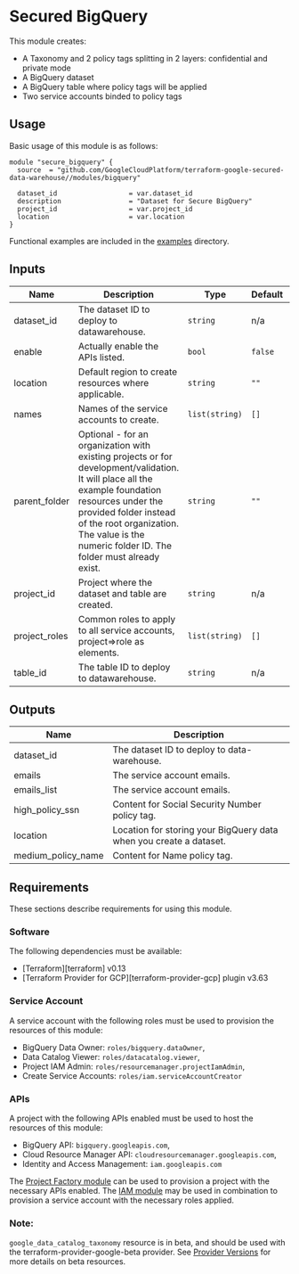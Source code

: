 # Secured BigQuery

This module creates:

- A Taxonomy and 2 policy tags splitting in 2 layers: confidential and private mode
- A BigQuery dataset
- A BigQuery table where policy tags will be applied
- Two service accounts binded to policy tags

## Usage

Basic usage of this module is as follows:

```hcl
module "secure_bigquery" {
  source  = "github.com/GoogleCloudPlatform/terraform-google-secured-data-warehouse//modules/bigquery"

  dataset_id                  = var.dataset_id
  description                 = "Dataset for Secure BigQuery"
  project_id                  = var.project_id
  location                    = var.location
}
```
Functional examples are included in the [examples](./examples/bigquery) directory.

<!-- BEGINNING OF PRE-COMMIT-TERRAFORM DOCS HOOK -->
## Inputs

| Name | Description | Type | Default | Required |
|------|-------------|------|---------|:--------:|
| dataset\_id | The dataset ID to deploy to datawarehouse. | `string` | n/a | yes |
| enable | Actually enable the APIs listed. | `bool` | `false` | no |
| location | Default region to create resources where applicable. | `string` | `""` | no |
| names | Names of the service accounts to create. | `list(string)` | `[]` | no |
| parent\_folder | Optional - for an organization with existing projects or for development/validation. It will place all the example foundation resources under the provided folder instead of the root organization. The value is the numeric folder ID. The folder must already exist. | `string` | `""` | no |
| project\_id | Project where the dataset and table are created. | `string` | n/a | yes |
| project\_roles | Common roles to apply to all service accounts, project=>role as elements. | `list(string)` | `[]` | no |
| table\_id | The table ID to deploy to datawarehouse. | `string` | n/a | yes |

## Outputs

| Name | Description |
|------|-------------|
| dataset\_id | The dataset ID to deploy to data-warehouse. |
| emails | The service account emails. |
| emails\_list | The service account emails. |
| high\_policy\_ssn | Content for Social Security Number policy tag. |
| location | Location for storing your BigQuery data when you create a dataset. |
| medium\_policy\_name | Content for Name policy tag. |

<!-- END OF PRE-COMMIT-TERRAFORM DOCS HOOK -->

## Requirements

These sections describe requirements for using this module.

### Software

The following dependencies must be available:

- [Terraform][terraform] v0.13
- [Terraform Provider for GCP][terraform-provider-gcp] plugin v3.63

### Service Account

A service account with the following roles must be used to provision
the resources of this module:

- BigQuery Data Owner: `roles/bigquery.dataOwner`,
- Data Catalog Viewer: `roles/datacatalog.viewer`,
- Project IAM Admin: `roles/resourcemanager.projectIamAdmin`,
- Create Service Accounts: `roles/iam.serviceAccountCreator`

### APIs

A project with the following APIs enabled must be used to host the
resources of this module:

- BigQuery API: `bigquery.googleapis.com`,
- Cloud Resource Manager API: `cloudresourcemanager.googleapis.com`,
- Identity and Access Management: `iam.googleapis.com`

The [Project Factory module](https://github.com/terraform-google-modules/terraform-google-project-factory) can be used to
provision a project with the necessary APIs enabled. The
[IAM module](https://github.com/terraform-google-modules/terraform-google-iam) may be used in combination to provision a
service account with the necessary roles applied.

### Note:

`google_data_catalog_taxonomy` resource is in beta, and should be used with the terraform-provider-google-beta provider. See
[Provider Versions](https://registry.terraform.io/providers/hashicorp/google/latest/docs/guides/provider_versions) for more details on beta resources.
